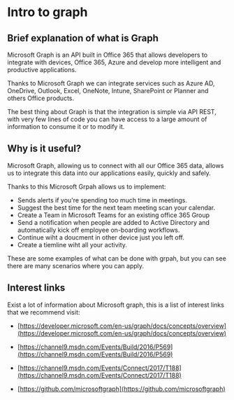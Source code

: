 # Intro to graph

## Brief explanation of what is Graph

Microsoft Graph is an API built in Office 365 that allows developers to integrate with devices, Office 365, Azure and develop more intelligent and productive applications.

Thanks to Microsoft Graph we can integrate services such as Azure AD, OneDrive, Outlook, Excel, OneNote, Intune, SharePoint or Planner and others Office products.
  
The best thing about Graph is that the integration is simple via API REST, with very few lines of code you can have access to a large amount of information to consume it or to modify it.

## Why is it useful?

Microsoft Graph, allowing us to connect with all our Office 365 data, allows us to integrate this data into our applications easily, quickly and safely.

Thanks to this Microsoft Grpah allows us to implement:

 - Sends alerts if you're spending too much time in meetings.
 - Suggest the best time for the next team meeting scan your calendar.
 - Create a Team in Microsoft Teams for an existing office 365 Group
 - Send a notification when people are added to Active Directory and automatically kick off employee on-boarding workflows.
 -  Continue wiht a doucment in other device just you left off.
 - Create a tiemline wiht all your activity. 
   
These are some examples of what can be done with grpah, but you can see there are many scenarios where you can apply.

## Interest links

Exist a lot of information about Microsoft graph, this is a list of interest links that we recommend visit:

- [https://developer.microsoft.com/en-us/graph/docs/concepts/overview](https://developer.microsoft.com/en-us/graph/docs/concepts/overview)

- [https://channel9.msdn.com/Events/Build/2016/P569](https://channel9.msdn.com/Events/Build/2016/P569)

- [https://channel9.msdn.com/Events/Connect/2017/T188](https://channel9.msdn.com/Events/Connect/2017/T188)

- [https://github.com/microsoftgraph](https://github.com/microsoftgraph)


	
